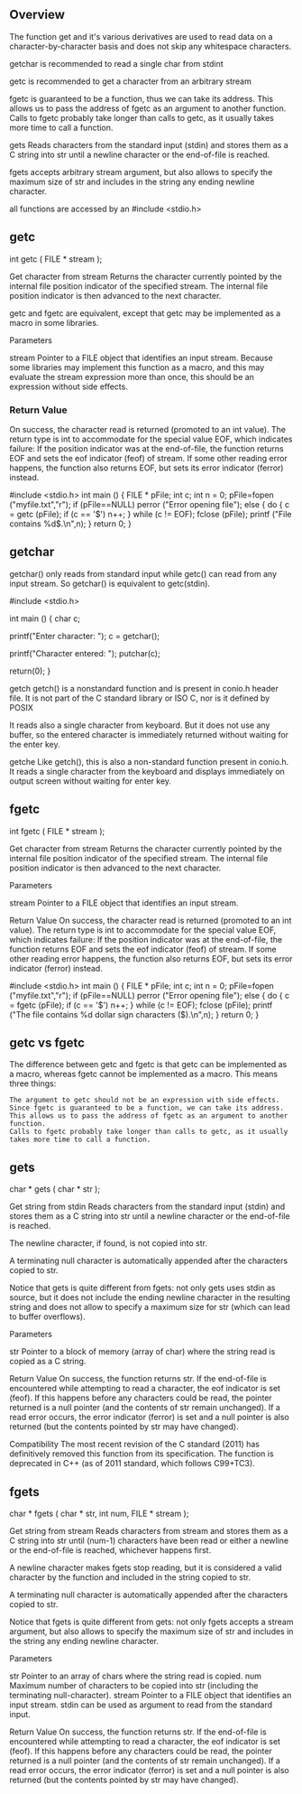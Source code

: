 ## Overview

The function get and it's various derivatives are used to read data on a character-by-character basis and does not skip any whitespace characters.

getchar is recommended to read a single char from stdint

getc is recommended to get a character from an arbitrary stream

fgetc is guaranteed to be a function, thus we can take its address. This allows us to pass the address of fgetc as an argument to another function.
Calls to fgetc probably take longer than calls to getc, as it usually takes more time to call a function.

gets Reads characters from the standard input (stdin) and stores them as a C string into str until a newline character or the end-of-file is reached.

fgets accepts arbitrary stream argument, but also allows to specify the maximum size of str and includes in the string any ending newline character.

all functions are accessed by an #include <stdio.h>



## getc

int getc ( FILE * stream );

Get character from stream
Returns the character currently pointed by the internal file position indicator of the specified stream. The internal file position indicator is then advanced to the next character.

getc and fgetc are equivalent, except that getc may be implemented as a macro in some libraries.

Parameters

stream
    Pointer to a FILE object that identifies an input stream.
    Because some libraries may implement this function as a macro, and this may evaluate the stream expression more than once, this should be an expression without side effects.


### Return Value

On success, the character read is returned (promoted to an int value).
The return type is int to accommodate for the special value EOF, which indicates failure:
If the position indicator was at the end-of-file, the function returns EOF and sets the eof indicator (feof) of stream.
If some other reading error happens, the function also returns EOF, but sets its error indicator (ferror) instead.

#include <stdio.h>
int main ()
{
  FILE * pFile;
  int c;
  int n = 0;
  pFile=fopen ("myfile.txt","r");
  if (pFile==NULL) perror ("Error opening file");
  else
  {
    do {
      c = getc (pFile);
      if (c == '$') n++;
    } while (c != EOF);
    fclose (pFile);
    printf ("File contains %d$.\n",n);
  }
  return 0;
}



## getchar
getchar() only reads from standard input while getc() can read from any input stream. So getchar() is equivalent to getc(stdin).

#include <stdio.h>

int main () {
   char c;

   printf("Enter character: ");
   c = getchar();

   printf("Character entered: ");
   putchar(c);

   return(0);
}

getch
getch() is a nonstandard function and is present in conio.h header file.
It is not part of the C standard library or ISO C, nor is it defined by POSIX

It reads also a single character from keyboard. But it does not use any buffer, so the entered character is immediately returned without waiting for the enter key.

getche
Like getch(), this is also a non-standard function present in conio.h. It reads a single character from the keyboard and displays immediately on output screen without waiting for enter key.


## fgetc

int fgetc ( FILE * stream );

Get character from stream
Returns the character currently pointed by the internal file position indicator of the specified stream. The internal file position indicator is then advanced to the next character.

Parameters

stream
    Pointer to a FILE object that identifies an input stream.


Return Value
On success, the character read is returned (promoted to an int value).
The return type is int to accommodate for the special value EOF, which indicates failure:
If the position indicator was at the end-of-file, the function returns EOF and sets the eof indicator (feof) of stream.
If some other reading error happens, the function also returns EOF, but sets its error indicator (ferror) instead.


#include <stdio.h>
int main ()
{
  FILE * pFile;
  int c;
  int n = 0;
  pFile=fopen ("myfile.txt","r");
  if (pFile==NULL) perror ("Error opening file");
  else
  {
    do {
      c = fgetc (pFile);
      if (c == '$') n++;
    } while (c != EOF);
    fclose (pFile);
    printf ("The file contains %d dollar sign characters ($).\n",n);
  }
  return 0;
}


## getc vs fgetc
The difference between getc and fgetc is that getc can be implemented as a macro, whereas fgetc cannot be implemented as a macro. This means three things:

    The argument to getc should not be an expression with side effects.
    Since fgetc is guaranteed to be a function, we can take its address. This allows us to pass the address of fgetc as an argument to another function.
    Calls to fgetc probably take longer than calls to getc, as it usually takes more time to call a function.



## gets

char * gets ( char * str );

Get string from stdin
Reads characters from the standard input (stdin) and stores them as a C string into str until a newline character or the end-of-file is reached.

The newline character, if found, is not copied into str.

A terminating null character is automatically appended after the characters copied to str.

Notice that gets is quite different from fgets: not only gets uses stdin as source, but it does not include the ending newline character in the resulting string and does not allow to specify a maximum size for str (which can lead to buffer overflows).

Parameters

str
    Pointer to a block of memory (array of char) where the string read is copied as a C string.


Return Value
On success, the function returns str.
If the end-of-file is encountered while attempting to read a character, the eof indicator is set (feof). If this happens before any characters could be read, the pointer returned is a null pointer (and the contents of str remain unchanged).
If a read error occurs, the error indicator (ferror) is set and a null pointer is also returned (but the contents pointed by str may have changed).

Compatibility
The most recent revision of the C standard (2011) has definitively removed this function from its specification.
The function is deprecated in C++ (as of 2011 standard, which follows C99+TC3).


## fgets

char * fgets ( char * str, int num, FILE * stream );

Get string from stream
Reads characters from stream and stores them as a C string into str until (num-1) characters have been read or either a newline or the end-of-file is reached, whichever happens first.

A newline character makes fgets stop reading, but it is considered a valid character by the function and included in the string copied to str.

A terminating null character is automatically appended after the characters copied to str.

Notice that fgets is quite different from gets: not only fgets accepts a stream argument, but also allows to specify the maximum size of str and includes in the string any ending newline character.

Parameters

str
    Pointer to an array of chars where the string read is copied.
num
    Maximum number of characters to be copied into str (including the terminating null-character).
stream
    Pointer to a FILE object that identifies an input stream.
    stdin can be used as argument to read from the standard input.


Return Value
On success, the function returns str.
If the end-of-file is encountered while attempting to read a character, the eof indicator is set (feof). If this happens before any characters could be read, the pointer returned is a null pointer (and the contents of str remain unchanged).
If a read error occurs, the error indicator (ferror) is set and a null pointer is also returned (but the contents pointed by str may have changed).
